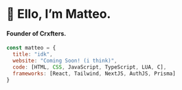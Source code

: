 # 👋  Ello, I’m Matteo.
#### Founder of Crxfters.

```javascript
const matteo = {
  title: "idk",
  website: "Coming Soon! (i think)",
  code: [HTML, CSS, JavaScript, TypeScript, LUA, C],
  frameworks: [React, Tailwind, NextJS, AuthJS, Prisma]
}
```
